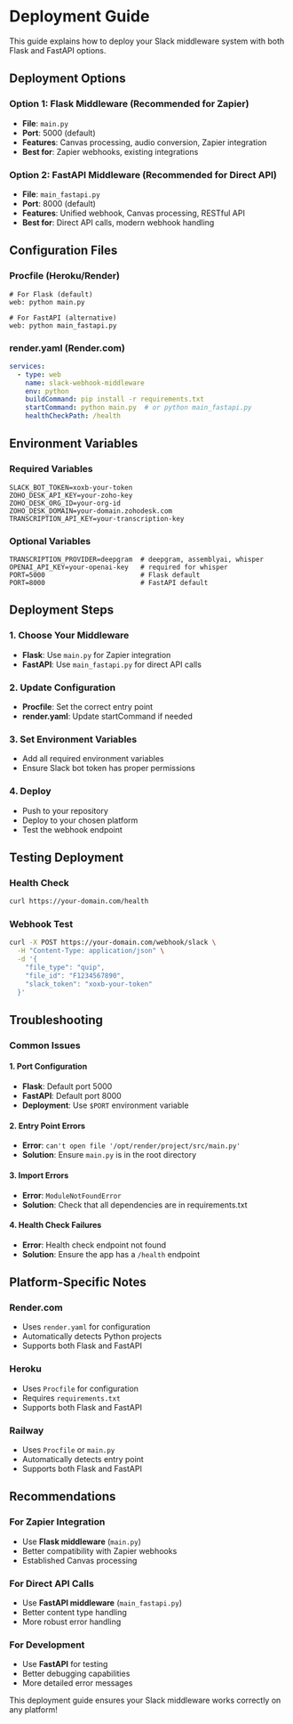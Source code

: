 # Deployment Guide

This guide explains how to deploy your Slack middleware system with both Flask and FastAPI options.

## Deployment Options

### **Option 1: Flask Middleware (Recommended for Zapier)**
- **File**: `main.py`
- **Port**: 5000 (default)
- **Features**: Canvas processing, audio conversion, Zapier integration
- **Best for**: Zapier webhooks, existing integrations

### **Option 2: FastAPI Middleware (Recommended for Direct API)**
- **File**: `main_fastapi.py`
- **Port**: 8000 (default)
- **Features**: Unified webhook, Canvas processing, RESTful API
- **Best for**: Direct API calls, modern webhook handling

## Configuration Files

### **Procfile (Heroku/Render)**
```
# For Flask (default)
web: python main.py

# For FastAPI (alternative)
web: python main_fastapi.py
```

### **render.yaml (Render.com)**
```yaml
services:
  - type: web
    name: slack-webhook-middleware
    env: python
    buildCommand: pip install -r requirements.txt
    startCommand: python main.py  # or python main_fastapi.py
    healthCheckPath: /health
```

## Environment Variables

### **Required Variables**
```env
SLACK_BOT_TOKEN=xoxb-your-token
ZOHO_DESK_API_KEY=your-zoho-key
ZOHO_DESK_ORG_ID=your-org-id
ZOHO_DESK_DOMAIN=your-domain.zohodesk.com
TRANSCRIPTION_API_KEY=your-transcription-key
```

### **Optional Variables**
```env
TRANSCRIPTION_PROVIDER=deepgram  # deepgram, assemblyai, whisper
OPENAI_API_KEY=your-openai-key   # required for whisper
PORT=5000                        # Flask default
PORT=8000                        # FastAPI default
```

## Deployment Steps

### **1. Choose Your Middleware**
- **Flask**: Use `main.py` for Zapier integration
- **FastAPI**: Use `main_fastapi.py` for direct API calls

### **2. Update Configuration**
- **Procfile**: Set the correct entry point
- **render.yaml**: Update startCommand if needed

### **3. Set Environment Variables**
- Add all required environment variables
- Ensure Slack bot token has proper permissions

### **4. Deploy**
- Push to your repository
- Deploy to your chosen platform
- Test the webhook endpoint

## Testing Deployment

### **Health Check**
```bash
curl https://your-domain.com/health
```

### **Webhook Test**
```bash
curl -X POST https://your-domain.com/webhook/slack \
  -H "Content-Type: application/json" \
  -d '{
    "file_type": "quip",
    "file_id": "F1234567890",
    "slack_token": "xoxb-your-token"
  }'
```

## Troubleshooting

### **Common Issues**

#### **1. Port Configuration**
- **Flask**: Default port 5000
- **FastAPI**: Default port 8000
- **Deployment**: Use `$PORT` environment variable

#### **2. Entry Point Errors**
- **Error**: `can't open file '/opt/render/project/src/main.py'`
- **Solution**: Ensure `main.py` is in the root directory

#### **3. Import Errors**
- **Error**: `ModuleNotFoundError`
- **Solution**: Check that all dependencies are in requirements.txt

#### **4. Health Check Failures**
- **Error**: Health check endpoint not found
- **Solution**: Ensure the app has a `/health` endpoint

## Platform-Specific Notes

### **Render.com**
- Uses `render.yaml` for configuration
- Automatically detects Python projects
- Supports both Flask and FastAPI

### **Heroku**
- Uses `Procfile` for configuration
- Requires `requirements.txt`
- Supports both Flask and FastAPI

### **Railway**
- Uses `Procfile` or `main.py`
- Automatically detects entry point
- Supports both Flask and FastAPI

## Recommendations

### **For Zapier Integration**
- Use **Flask middleware** (`main.py`)
- Better compatibility with Zapier webhooks
- Established Canvas processing

### **For Direct API Calls**
- Use **FastAPI middleware** (`main_fastapi.py`)
- Better content type handling
- More robust error handling

### **For Development**
- Use **FastAPI** for testing
- Better debugging capabilities
- More detailed error messages

This deployment guide ensures your Slack middleware works correctly on any platform!
